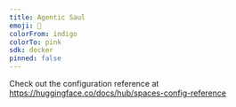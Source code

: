 ```yaml
---
title: Agentic Saul
emoji: 🚀
colorFrom: indigo
colorTo: pink
sdk: docker
pinned: false
---
```


Check out the configuration reference at https://huggingface.co/docs/hub/spaces-config-reference
